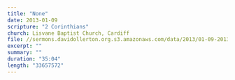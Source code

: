 ```yaml
---
title: "None"
date: 2013-01-09
scripture: "2 Corinthians"
church: Lisvane Baptist Church, Cardiff
file: //sermons.davidollerton.org.s3.amazonaws.com/data/2013/01-09-2013.mp3
excerpt: ""
summary: ""
duration: "35:04"
length: "33657572"
---
```

